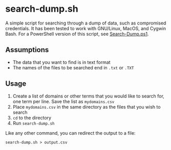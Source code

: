 search-dump.sh
==============

A simple script for searching through a dump of data, such as compromised
credentials. It has been tested to work with GNU/Linux, MacOS, and Cygwin Bash. 
For a PowerShell version of this script, see
[Search-Dump.ps1](https://github.com/seanthegeek/powertools/blob/master/Search-Dump.ps1).

Assumptions
-----------

- The data that you want to find is in text format
- The names of the files to be searched end in `.txt` or `.TXT`

Usage
-----

1. Create a list of domains or other terms that you would like to search for,
one term per line. Save the list as `mydomains.csv`
2. Place `mydomains.csv` in the same directory as the files that you wish to
search
3. `cd` to the directory
4. Run `search-dump.sh`

Like any other command, you can redirect the output to a file:

    search-dump.sh > output.csv
